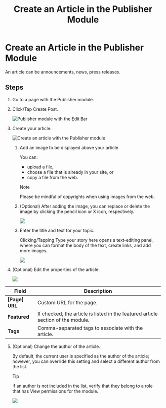 ﻿---
uid: create-article-publisher
topic: create-article-publisher
locale: en
title: Create an Article in the Publisher Module
dnneditions: Evoq Content,Evoq Engage
dnnversion: 09.02.00
parent-topic: content-managers-content-with-modules-overview
related-topics: add-module-to-page-pb-all,add-content-to-page-quickly-pb-all,configure-module-on-page-pb-all,delete-module-from-page-pb-all,restore-deleted-modules,purge-deleted-modules,module-publisher
---

# Create an Article in the Publisher Module

An article can be announcements, news, press releases.

## Steps

1.  Go to a page with the Publisher module.
2.  Click/Tap Create Post.
    
      
    
    ![Publisher module with the Edit Bar](/images/scr-module-Publisher-EditBar-CreatePost.png)
    
      
    
3.  Create your article.
    
      
    
    ![Create an article with the Publisher module](/images/scr-Publisher-CreatePost.png)
    
      
    
    1.  Add an image to be displayed above your article.
        
        You can:
        
        *   upload a file,
        *   choose a file that is already in your site, or
        *   copy a file from the web.
        
        > [!Note]
        > Please be mindful of copyrights when using images from the web.
        
    2.  (Optional) After adding the image, you can replace or delete the image by clicking the pencil icon or X icon, respectively.
        
          
        
        ![](/images/scr-Publisher-ReplaceDeleteImage.png)
        
          
        
    3.  Enter the title and text for your topic.
        
        Clicking/Tapping Type your story here opens a text-editing panel, where you can format the body of the text, create links, and add more images.
        
          
        
        ![](/images/scr-Publisher-TextEditingPanel2.png)
        
          
        
4.  (Optional) Edit the properties of the article.
    
      
    
    ![](/images/scr-Publisher-EditPostDetails.png)
    
      
    
   |**Field**|**Description**|
   |---|---|
   |**\[Page\] URL**|Custom URL for the page.|
   |**Featured**|If checked, the article is listed in the featured article section of the module.|
   |**Tags**|Comma-separated tags to associate with the article.|
    
5.  (Optional) Change the author of the article.
    
    By default, the current user is specified as the author of the article; however, you can override this setting and select a different author from the list.
    
    > [!Tip]
    > If an author is not included in the list, verify that they belong to a role that has View permissions for the module.
    
      
    
    ![](/images/scr-Publisher-PostAuthor.png)

